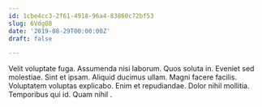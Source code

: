 ```yaml
---
id: 1cbe4cc3-2f61-4918-96a4-83860c72bf53
slug: 6VdgO8
date: '2019-08-29T00:00:00Z'
draft: false

---
```


Velit voluptate fuga. Assumenda nisi laborum. Quos soluta in. Eveniet sed molestiae. Sint et ipsam. Aliquid ducimus ullam. Magni facere facilis. Voluptatem voluptas explicabo. Enim et repudiandae. Dolor nihil mollitia. Temporibus qui id. Quam nihil .
